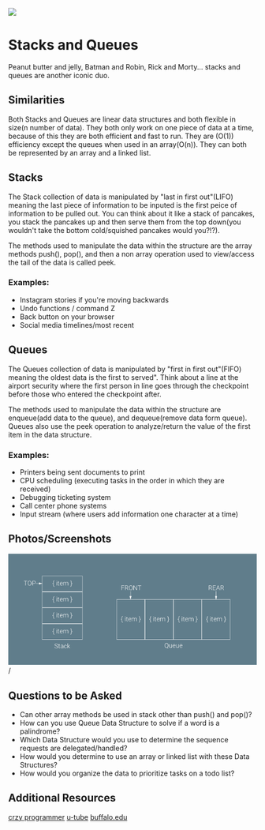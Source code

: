 ![](https://ga-dash.s3.amazonaws.com/production/assets/logo-9f88ae6c9c3871690e33280fcf557f33.png) 

# Stacks and Queues

Peanut butter and jelly, Batman and Robin, Rick and Morty... stacks and queues are another iconic duo.

## Similarities
Both Stacks and Queues are linear data structures and both flexible in size(n number of data).  They both only work on one piece of data at a time, because of this they are both efficient and fast to run. They are (O(1)) efficiency except the queues when used in an array(O(n)).  They can both be represented by an array and a linked list.

## Stacks
The Stack collection of data is manipulated by "last in first out"(LIFO) meaning the last piece of information to be inputed is the first peice of information to be pulled out. You can think about it like a stack of pancakes, you stack the pancakes up and then serve them from the top down(you wouldn't take the bottom cold/squished pancakes would you?!?). 

The methods used to manipulate the data within the structure are the array methods push(), pop(), and then a non array operation used to view/access the tail of the data is called peek.

### Examples:
   - Instagram stories if you're moving backwards
   - Undo functions / command Z 
   - Back button on your browser
   - Social media timelines/most recent

## Queues
The Queues collection of data is manipulated by "first in first out"(FIFO) meaning the oldest data is the first to served".  Think about a line at the airport security where the first person in line goes through the checkpoint before those who entered the checkpoint after. 

The methods used to manipulate the data within the structure are enqueue(add data to the queue), and dequeue(remove data form queue).  Queues also use the peek operation to analyze/return the value of the first item in the data structure. 

### Examples:
   - Printers being sent documents to print
   - CPU scheduling (executing tasks in the order in which they are received)
   - Debugging ticketing system
   - Call center phone systems
   - Input stream (where users add information one character at a time)

## Photos/Screenshots

![Alt text](images/stack-queue.png "Stack and Queue Data Structures")/


## Questions to be Asked
  - Can other array methods be used in stack other than push() and pop()?
  - How can you use Queue Data Structure to solve if a word is a palindrome?
  - Which Data Structure would you use to determine the sequence requests are delegated/handled?
  - How would you determine to use an array or linked list with these Data Structures?
  - How would you organize the data to prioritize tasks on a todo list? 

## Additional Resources

[crzy programmer](-https://www.thecrazyprogrammer.com/2016/05/difference-between-stack-and-queue.html)
[u-tube](-https://www.youtube.com/watch?v=jm10v9409d4&amp;ab_channel=colleenlewis)
[buffalo.edu](-https://cse.buffalo.edu/~shapiro/Courses/CSE116/notes10.html)

